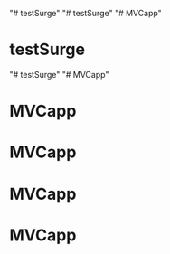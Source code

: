 "# testSurge" 
"# testSurge" 
"# MVCapp" 
# testSurge
"# testSurge" 
"# MVCapp" 
# MVCapp
# MVCapp
# MVCapp
# MVCapp
